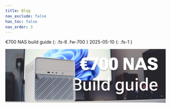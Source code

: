 ```yaml
---
title: Blog
nav_exclude: false
has_toc: false
nav_order: 3
---
```


€700 NAS build guide
{: .fs-6 .fw-700 }
2025-05-10
{: .fs-1 }

[![](700-nas-build-guide/header_1200px.jpg)](700-nas-build-guide)
